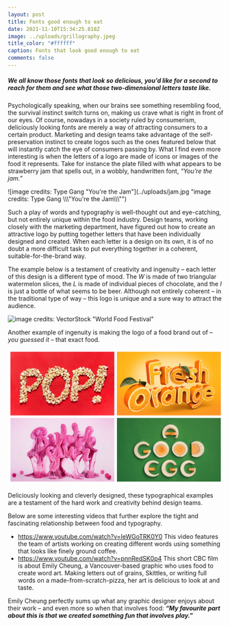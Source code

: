 ```yaml
---
layout: post
title: Fonts good enough to eat
date: 2021-11-10T15:34:25.818Z
image: ../uploads/grillography.jpeg
title_color: "#ffffff"
caption: Fonts that look good enough to eat
comments: false
---
```

##### We all know those fonts that look so delicious, you’d like for a second to reach for them and see what those two-dimensional letters taste like.

Psychologically speaking, when our brains see something resembling food, the survival instinct switch turns on, making us crave what is right in front of our eyes. 
Of course, nowadays in a society ruled by consumerism, deliciously looking fonts are merely a way of attracting consumers to a certain product. Marketing and design teams take advantage of the self-preservation instinct to create logos such as the ones featured below that will instantly catch the eye of consumers passing by.
What I find even more interesting is when the letters of a logo are made of icons or images of the food it represents. Take for instance the plate filled with what appears to be strawberry jam that spells out, in a wobbly, handwritten font, *“You’re the jam.”*

![image credits: Type Gang "You're the Jam"](../uploads/jam.jpg "image credits: Type Gang \\\\\\"You're the Jam\\\\\\"")

Such a play of words and typography is well-thought out and eye-catching, but not entirely unique within the food industry.
Design teams, working closely with the marketing department, have figured out how to create an attractive logo by putting together letters that have been individually designed and created. When each letter is a design on its own, it is of no doubt a more difficult task to put everything together in a coherent, suitable-for-the-brand way. 

The example below is a testament of creativity and ingenuity – each letter of this design is a different type of mood. The *W* is made of two triangular watermelon slices, the *L* is made of individual pieces of chocolate, and the *I* is just a bottle of what seems to be beer. Although not entirely coherent – in the traditional type of way – this logo is unique and a sure way to attract the audience. 

![image credits: VectorStock "World Food Festival"](../uploads/foodlogodifletters.jpg "image credits: VectorStock \\\\\"World Food Festival\\\\\"")

Another example of ingenuity is making the logo of a food brand out of – *you guessed it* – that exact food. 

![image credits: VectorStock ](../uploads/collagefoodlogos.jpg "image credits: VectorStock")

Deliciously looking and cleverly designed, these typographical examples are a testament of the hard work and creativity behind design teams.  

Below are some interesting videos that further explore the tight and fascinating relationship between food and typography. 

* <https://www.youtube.com/watch?v=IeWGoTRK0Y0> This video features the team of artists working on creating different words using something that looks like finely ground coffee.
* <https://www.youtube.com/watch?v=pnnRedSK0p4> This short CBC film is about Emily Cheung, a Vancouver-based graphic who uses food to create word art. Making letters out of grains, Skittles, or writing full words on a made-from-scratch-pizza, her art is delicious to look at and taste.

Emily Cheung perfectly sums up what any graphic designer enjoys about their work – and even more so when that involves food: ***“My favourite part about this is that we created something fun that involves play.”***